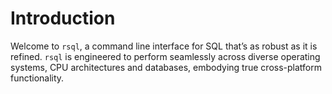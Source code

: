 # Introduction

Welcome to `rsql`, a command line interface for SQL that’s as robust as it is refined. `rsql` is engineered to perform
seamlessly across diverse operating systems, CPU architectures and databases, embodying true cross-platform
functionality.
